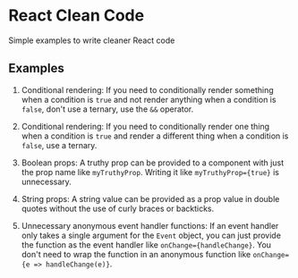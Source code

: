 # React Clean Code

Simple examples to write cleaner React code

## Examples

1. Conditional rendering: If you need to conditionally render something when a condition is `true` and not render anything when a condition is `false`, don't use a ternary, use the `&&` operator.

2. Conditional rendering: If you need to conditionally render one thing when a condition is `true` and render a different thing when a condition is `false`, use a ternary.

3. Boolean props: A truthy prop can be provided to a component with just the prop name like `myTruthyProp`. Writing it like `myTruthyProp={true}` is unnecessary.

4. String props: A string value can be provided as a prop value in double quotes without the use of curly braces or backticks.

5. Unnecessary anonymous event handler functions: If an event handler only takes a single argument for the `Event` object, you can just provide the function as the event handler like `onChange={handleChange}`. You don't need to wrap the function in an anonymous function like `onChange={e => handleChange(e)}`.